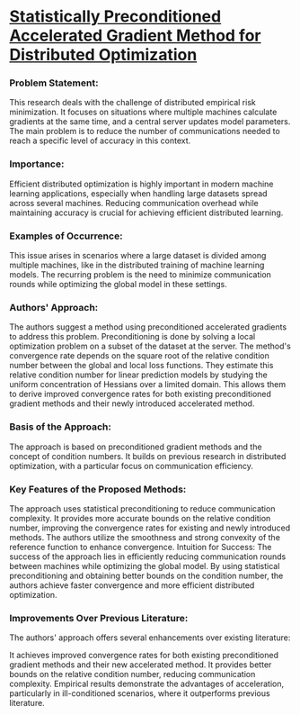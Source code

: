 # [Statistically Preconditioned Accelerated Gradient Method for Distributed Optimization](http://proceedings.mlr.press/v119/hendrikx20a/hendrikx20a.pdf)

### Problem Statement:
This research deals with the challenge of distributed empirical risk minimization. It focuses on situations where multiple machines calculate gradients at the same time, and a central server updates model parameters. The main problem is to reduce the number of communications needed to reach a specific level of accuracy in this context.

### Importance:
Efficient distributed optimization is highly important in modern machine learning applications, especially when handling large datasets spread across several machines. Reducing communication overhead while maintaining accuracy is crucial for achieving efficient distributed learning.

### Examples of Occurrence:
This issue arises in scenarios where a large dataset is divided among multiple machines, like in the distributed training of machine learning models. The recurring problem is the need to minimize communication rounds while optimizing the global model in these settings.

### Authors' Approach:
The authors suggest a method using preconditioned accelerated gradients to address this problem. Preconditioning is done by solving a local optimization problem on a subset of the dataset at the server. The method's convergence rate depends on the square root of the relative condition number between the global and local loss functions. They estimate this relative condition number for linear prediction models by studying the uniform concentration of Hessians over a limited domain. This allows them to derive improved convergence rates for both existing preconditioned gradient methods and their newly introduced accelerated method.

### Basis of the Approach:
The approach is based on preconditioned gradient methods and the concept of condition numbers. It builds on previous research in distributed optimization, with a particular focus on communication efficiency.

### Key Features of the Proposed Methods:

The approach uses statistical preconditioning to reduce communication complexity.
It provides more accurate bounds on the relative condition number, improving the convergence rates for existing and newly introduced methods.
The authors utilize the smoothness and strong convexity of the reference function to enhance convergence.
Intuition for Success:
The success of the approach lies in efficiently reducing communication rounds between machines while optimizing the global model. By using statistical preconditioning and obtaining better bounds on the condition number, the authors achieve faster convergence and more efficient distributed optimization.

### Improvements Over Previous Literature:
The authors' approach offers several enhancements over existing literature:

It achieves improved convergence rates for both existing preconditioned gradient methods and their new accelerated method.
It provides better bounds on the relative condition number, reducing communication complexity.
Empirical results demonstrate the advantages of acceleration, particularly in ill-conditioned scenarios, where it outperforms previous literature.